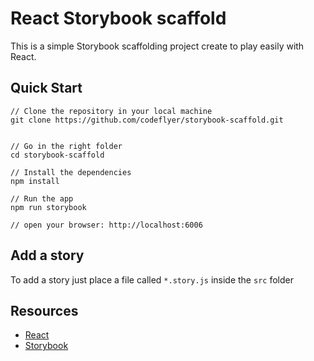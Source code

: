 # React Storybook scaffold

This is a simple Storybook scaffolding project create to play easily with React.


## Quick Start

```
// Clone the repository in your local machine
git clone https://github.com/codeflyer/storybook-scaffold.git


// Go in the right folder
cd storybook-scaffold

// Install the dependencies
npm install

// Run the app
npm run storybook

// open your browser: http://localhost:6006
```

## Add a story
To add a story just place a file called `*.story.js` inside the `src` folder

## Resources

* [React](https://facebook.github.io/react/)
* [Storybook](https://github.com/storybooks/storybook)